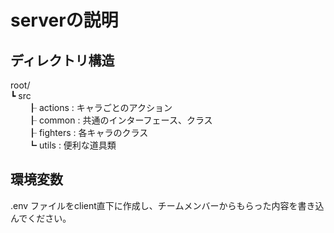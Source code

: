 # serverの説明

## ディレクトリ構造
root/  
┗ src  
　　┠ actions : キャラごとのアクション  
　　┠ common : 共通のインターフェース、クラス  
　　┠ fighters : 各キャラのクラス  
　　┗ utils : 便利な道具類  

## 環境変数
.env ファイルをclient直下に作成し、チームメンバーからもらった内容を書き込んでください。